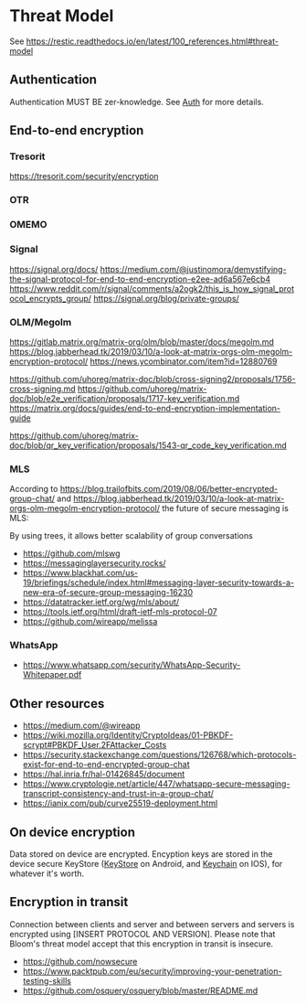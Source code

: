 # Threat Model

See https://restic.readthedocs.io/en/latest/100_references.html#threat-model

## Authentication

Authentication MUST BE zer-knowledge. See [Auth](auth) for more details.

## End-to-end encryption

### Tresorit

https://tresorit.com/security/encryption

### OTR
### OMEMO

### Signal
https://signal.org/docs/
https://medium.com/@justinomora/demystifying-the-signal-protocol-for-end-to-end-encryption-e2ee-ad6a567e6cb4
https://www.reddit.com/r/signal/comments/a2ogk2/this_is_how_signal_protocol_encrypts_group/
https://signal.org/blog/private-groups/

### OLM/Megolm
https://gitlab.matrix.org/matrix-org/olm/blob/master/docs/megolm.md
https://blog.jabberhead.tk/2019/03/10/a-look-at-matrix-orgs-olm-megolm-encryption-protocol/
https://news.ycombinator.com/item?id=12880769

https://github.com/uhoreg/matrix-doc/blob/cross-signing2/proposals/1756-cross-signing.md
https://github.com/uhoreg/matrix-doc/blob/e2e_verification/proposals/1717-key_verification.md
https://matrix.org/docs/guides/end-to-end-encryption-implementation-guide

https://github.com/uhoreg/matrix-doc/blob/qr_key_verification/proposals/1543-qr_code_key_verification.md

### MLS

According to
https://blog.trailofbits.com/2019/08/06/better-encrypted-group-chat/
and https://blog.jabberhead.tk/2019/03/10/a-look-at-matrix-orgs-olm-megolm-encryption-protocol/
the future of secure messaging is MLS:

By using trees, it allows better scalability of group conversations

* https://github.com/mlswg
* https://messaginglayersecurity.rocks/
* https://www.blackhat.com/us-19/briefings/schedule/index.html#messaging-layer-security-towards-a-new-era-of-secure-group-messaging-16230
* https://datatracker.ietf.org/wg/mls/about/
* https://tools.ietf.org/html/draft-ietf-mls-protocol-07
* https://github.com/wireapp/melissa


### WhatsApp

* https://www.whatsapp.com/security/WhatsApp-Security-Whitepaper.pdf


## Other resources

* https://medium.com/@wireapp
* https://wiki.mozilla.org/Identity/CryptoIdeas/01-PBKDF-scrypt#PBKDF_User.2FAttacker_Costs
* https://security.stackexchange.com/questions/126768/which-protocols-exist-for-end-to-end-encrypted-group-chat
* https://hal.inria.fr/hal-01426845/document
* https://www.cryptologie.net/article/447/whatsapp-secure-messaging-transcript-consistency-and-trust-in-a-group-chat/
* https://ianix.com/pub/curve25519-deployment.html
## On device encryption

Data stored on device are encrypted. Encyption keys are stored in the device secure KeyStore ([KeyStore](https://developer.android.com/training/articles/keystore) on Android, and [Keychain](https://developer.apple.com/documentation/security/keychain_services) on IOS), for whatever it's worth.


## Encryption in transit

Connection between clients and server and between servers and servers is encrypted using [INSERT PROTOCOL AND VERSION].
Please note that Bloom's threat model accept that this encryption in transit is insecure.


* https://github.com/nowsecure
* https://www.packtpub.com/eu/security/improving-your-penetration-testing-skills
* https://github.com/osquery/osquery/blob/master/README.md

